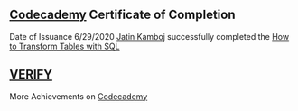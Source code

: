 ## [Codecademy](https://www.codecademy.com/) Certificate of Completion

Date of Issuance 6/29/2020 [Jatin Kamboj](https://www.codecademy.com/profiles/MJK618) successfully completed the [How to Transform Tables with SQL](https://www.codecademy.com/learn/data-processing-pandas)

## [VERIFY](https://www.codecademy.com/profiles/MJK618/certificates/95dd3ed417d7d6c449afffc6401b310a)

More Achievements on [Codecademy](https://www.codecademy.com/users/MJK618/achievements) 
